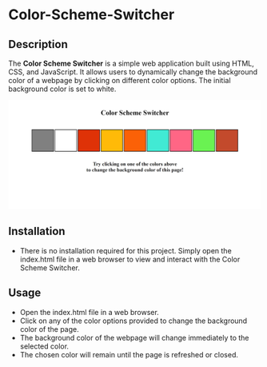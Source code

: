 
# Color-Scheme-Switcher 

## Description 
The **Color Scheme Switcher** is a simple web application built using HTML, CSS, and JavaScript. It allows users to dynamically change the background color of a webpage by clicking on different color options. The initial background color is set to white. 

![Color Scheme Switcher](ColorPicker.png)

## Installation 
- There is no installation required for this project. Simply open the index.html file in a web browser to view and interact with the Color Scheme Switcher.

## Usage 
- Open the index.html file in a web browser. 
- Click on any of the color options provided to change the background color of the page.
- The background color of the webpage will change immediately to the selected color.
- The chosen color will remain until the page is refreshed or closed.
